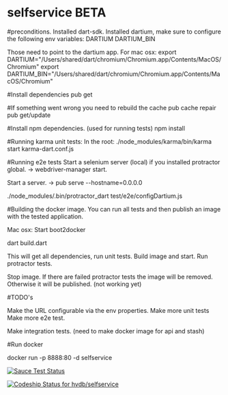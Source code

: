 selfservice BETA
===========

#preconditions.
Installed dart-sdk.
Installed dartium, make sure to configure the following env variables:
DARTIUM
DARTIUM_BIN

Those need to point to the dartium app.
For mac osx:
export DARTIUM="/Users/shared/dart/chromium/Chromium.app/Contents/MacOS/Chromium"
export DARTIUM_BIN="/Users/shared/dart/chromium/Chromium.app/Contents/MacOS/Chromium"

#Install dependencies
pub get

#If something went wrong you need to rebuild the cache
pub cache repair
pub get/update

#Install npm dependencies. (used for running tests)
npm install

#Running karma unit tests:
In the root:
 ./node_modules/karma/bin/karma start karma-dart.conf.js

#Running e2e tests
Start a selenium server (local) if you installed protractor global.
 -> webdriver-manager start.

Start a server.
-> pub serve --hostname=0.0.0.0

./node_modules/.bin/protractor_dart test/e2e/configDartium.js



#Building the docker image.
You can run all tests and then publish an image with the tested application.


Mac osx:
Start boot2docker

dart build.dart

This will get all dependencies,  run unit tests.
Build image and start.
Run protractor tests.

Stop image.
If there are failed protractor tests the image will be removed.
Otherwise it will be published. (not working yet)


#TODO's

Make the URL configurable via the env properties.
Make more unit tests
Make more e2e test.

Make integration tests.
(need to make docker image for api and stash)

#Run docker

docker run -p 8888:80 -d selfservice



[![Sauce Test Status](https://saucelabs.com/browser-matrix/henkvandenbrink.svg)](https://saucelabs.com/u/henkvandenbrink)


[ ![Codeship Status for hvdb/selfservice](https://www.codeship.io/projects/fad7b5a0-fa3f-0131-9eeb-3aac33d676db/status)](https://www.codeship.io/projects/29029)

